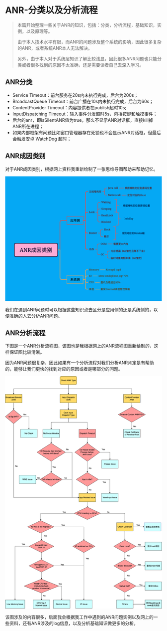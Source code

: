 # ANR-分类以及分析流程



> 本篇开始整理一些关于ANR的知识，包括：分类，分析流程，基础知识，实例，以及原理等。
>
> 由于本人技术水平有限，而ANR的问题涉及整个系统的影响，因此很多复杂的ANR，或者系统ANR本人无法解决。
>
> 另外，由于本人对于系统层知识了解比较浅显，因此很多ANR问题也只能分类或者很多找到的原因不太准确，还是需要读者自己去深入学习。



## ANR分类

- Service Timeout：前台服务在20s内未执行完成，后台为200s；
- BroadcastQueue Timeout：前台广播在10s内未执行完成，后台为60s；
- ContentProvider Timeout：内容提供者在publish超时10s;
- InputDispatching Timeout：输入事件分发超时5s，包括按键和触摸事件；
- 后台的anr，即isSilentANR值为true，那么不显示ANR对话框，直接kill掉ANR所在进程；
- 如果内部框架有问题比如窗口管理器存在死锁也不会显示ANR对话框，但最后会触发安卓 WatchDog 超时；



## ANR成因类别

对于ANR成因类别，根据网上资料我重新绘制了一张思维导图帮助来帮助记忆。

![ANR分类](./media/01/anr-sort.png)

我们在遇到ANR问题时可以根据这些知识点去区分是应用侧的还是系统侧的，以便准确的人去分析ANR问题。



## ANR分析流程

下图是一个ANR分析流程图，该图也是我根据网上的ANR流程图重新绘制的，这样保证图比较清晰。

因为ANR问题很复杂，因此如果有一个分析流程对我们分析ANR肯定是有帮助的，能够让我们更快的找到对应的原因或者是哪部分的问题。

![ANR分类](./media/01/ANRCheckType.png)

该图涉及的内容很多，后面我会根据我工作中遇到的ANR问题实例以及网上的一些资料，还有ANR涉及的log信息，以及分析基础知识做更多的分析。
